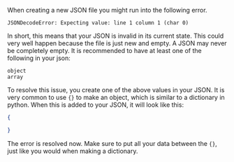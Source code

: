 When creating a new JSON file you might run into the following error.

`JSONDecodeError: Expecting value: line 1 column 1 (char 0)`

In short, this means that your JSON is invalid in its current state. This could very well happen because the file is just new and empty.
A JSON may never be completely empty. It is recommended to have at least one of the following in your json:

```
object
array
```

To resolve this issue, you create one of the above values in your JSON. It is very common to use `{}` to make an object, which is similar to a dictionary in python.
When this is added to your JSON, it will look like this:

```json
{

}
```

The error is resolved now.
Make sure to put all your data between the `{}`, just like you would when making a dictionary.
